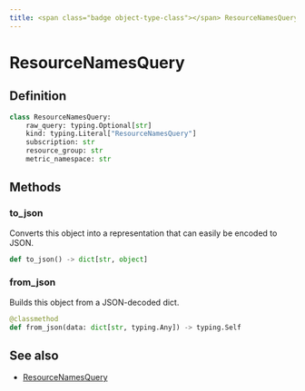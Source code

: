 ```yaml
---
title: <span class="badge object-type-class"></span> ResourceNamesQuery
---
```

# <span class="badge object-type-class"></span> ResourceNamesQuery

## Definition

```python
class ResourceNamesQuery:
    raw_query: typing.Optional[str]
    kind: typing.Literal["ResourceNamesQuery"]
    subscription: str
    resource_group: str
    metric_namespace: str
```
## Methods

### <span class="badge object-method"></span> to_json

Converts this object into a representation that can easily be encoded to JSON.

```python
def to_json() -> dict[str, object]
```

### <span class="badge object-method"></span> from_json

Builds this object from a JSON-decoded dict.

```python
@classmethod
def from_json(data: dict[str, typing.Any]) -> typing.Self
```

## See also

 * <span class="badge builder"></span> [ResourceNamesQuery](./builder-ResourceNamesQuery.md)
